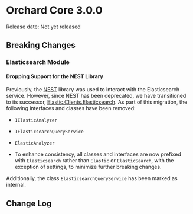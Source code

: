 # Orchard Core 3.0.0

Release date: Not yet released

## Breaking Changes

### Elasticsearch Module

#### Dropping Support for the NEST Library

Previously, the [NEST](https://www.nuget.org/packages/NEST) library was used to interact with the Elasticsearch service. However, since NEST has been deprecated, we have transitioned to its successor, [Elastic.Clients.Elasticsearch](https://www.nuget.org/packages/Elastic.Clients.Elasticsearch). As part of this migration, the following interfaces and classes have been removed:

- `IElasticAnalyzer`
- `IElasticsearchQueryService`
- `ElasticAnalyzer`

- To enhance consistency, all classes and interfaces are now prefixed with `Elasticsearch` rather than `Elastic` or `ElasticSearch`, with the exception of settings, to minimize further breaking changes.

Additionally, the class `ElasticsearchQueryService` has been marked as internal.

## Change Log
